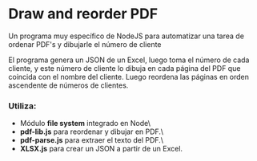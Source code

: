 # Draw and reorder PDF

Un programa muy específico de NodeJS para automatizar una tarea de ordenar PDF's y dibujarle el número de cliente

El programa genera un JSON de un Excel, luego toma el número de cada cliente, y este número de cliente lo dibuja en cada página del PDF que coincida con el nombre del cliente.
Luego reordena las páginas en orden ascendente de números de clientes.

### Utiliza:
  * Módulo **file system** integrado en Node\
  * **pdf-lib.js** para reordenar y dibujar en PDF.\
  * **pdf-parse.js** para extraer el texto del PDF.\
  * **XLSX.js** para crear un JSON a partir de un Excel.

